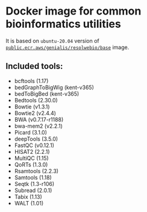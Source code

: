 # Docker image for common bioinformatics utilities

It is based on `ubuntu-20.04` version of [`public.ecr.aws/genialis/resolwebio/base`](
https://hub.docker.com/r/resolwebio/base/) image.

Included tools:
---------------
* bcftools (1.17)
* bedGraphToBigWig (kent-v365)
* bedToBigBed (kent-v365)
* Bedtools (2.30.0)
* Bowtie (v1.3.1)
* Bowtie2 (v2.4.4)
* BWA (v0.7.17-r1188) 
* bwa-mem2 (v2.2.1)
* Picard (3.1.0)
* deepTools (3.5.0)
* FastQC (v0.12.1)
* HISAT2 (2.2.1)
* MultiQC (1.15)
* QoRTs (1.3.0)
* Rsamtools (2.2.3)
* Samtools (1.18)
* Seqtk (1.3-r106)
* Subread (2.0.1)
* Tabix (1.13)
* WALT (1.01)
